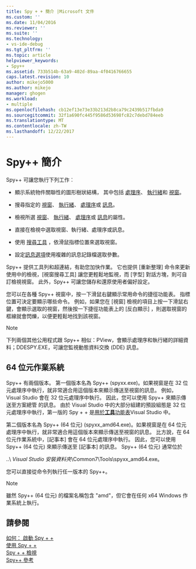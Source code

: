 ```yaml
---
title: Spy + + 簡介 |Microsoft 文件
ms.custom: ''
ms.date: 11/04/2016
ms.reviewer: ''
ms.suite: ''
ms.technology:
- vs-ide-debug
ms.tgt_pltfrm: ''
ms.topic: article
helpviewer_keywords:
- Spy++
ms.assetid: 733b514b-63a9-402d-89aa-4f0416766655
caps.latest.revision: 10
author: mikejo5000
ms.author: mikejo
manager: ghogen
ms.workload:
- multiple
ms.openlocfilehash: cb12ef13e73e33b213d2b8ca79c2439b517fbda9
ms.sourcegitcommit: 32f1a690fc445f9586d53698fc82c7debd784eeb
ms.translationtype: MT
ms.contentlocale: zh-TW
ms.lasthandoff: 12/22/2017
---
```

# <a name="introducing-spy"></a>Spy++ 簡介
Spy++ 可讓您執行下列工作︰  
  
-   顯示系統物件關聯性的圖形樹狀結構， 其中包括 [處理序](../debugger/processes-view.md)、 [執行緒](../debugger/threads-view.md)和 [視窗](../debugger/windows-view.md)。  
  
-   搜尋指定的 [視窗](../debugger/how-to-search-for-a-window-in-windows-view.md)、 [執行緒](../debugger/how-to-search-for-a-thread-in-threads-view.md)、 [處理序](../debugger/how-to-search-for-a-process-in-processes-view.md)或 [訊息](../debugger/how-to-search-for-a-message-in-messages-view.md)。  
  
-   檢視所選 [視窗](../debugger/how-to-display-window-properties.md)、 [執行緒](../debugger/how-to-display-thread-properties.md)、 [處理序](../debugger/how-to-display-process-properties.md)或 [訊息](../debugger/how-to-display-message-properties.md)的屬性。  
  
-   直接在檢視中選取視窗、執行緒、處理序或訊息。  
  
-   使用 [搜尋工具](../debugger/how-to-use-the-finder-tool.md) ，依滑鼠指標位置來選取視窗。  
  
-   設定[訊息選項](../debugger/how-to-open-messages-view-from-find-window.md)使用複雜的訊息記錄檔選取參數。  
  
 Spy++ 提供工具列和超連結，有助您加快作業。 它也提供 [重新整理]  命令來更新使用中的檢視，[視窗搜尋工具]  讓您更輕鬆地監視，而 [字型]  對話方塊，則可自訂檢視視窗。 此外，Spy++ 可讓您儲存和還原使用者偏好設定。  
  
 您可以在各種 Spy++ 視窗中，按一下滑鼠右鍵顯示常用命令的捷徑功能表。 指標位置可決定要顯示哪些命令。 例如，如果您在 [視窗] 檢視的項目上按一下滑鼠右鍵，會顯示選取的視窗，然後按一下捷徑功能表上的 [反白顯示]  ，則選取視窗的框線就會閃爍，以便更輕鬆地找到該視窗。  
  
> [!NOTE]
>  下列兩個其他公用程式跟 Spy++ 相似：PView，會顯示處理序和執行緒的詳細資料；DDESPY.EXE，可讓您監視動態資料交換 (DDE) 訊息。  
  
## <a name="64-bit-operating-systems"></a>64 位元作業系統  
 Spy++ 有兩個版本。 第一個版本名為 Spy++ (spyxx.exe)。如果視窗是在 32 位元處理序中執行，就非常適合用這個版本來顯示傳送至視窗的訊息。 例如，Visual Studio 會在 32 位元處理序中執行。 因此，您可以使用 Spy++ 來顯示傳送至方案總管 的訊息。 由於 Visual Studio 中的大部分組建的預設組態是 32 位元處理序中執行，第一版的 Spy + + 是[用於**工具**功能表](../debugger/how-to-start-spy-increment.md)Visual Studio 中。  
  
 第二個版本名為 Spy++ (64 位元) (spyxx_amd64.exe)。如果視窗是在 64 位元處理序中執行，就非常適合用這個版本來顯示傳送至視窗的訊息。 比方說，在 64 位元作業系統中，[記事本] 會在 64 位元處理序中執行。 因此，您可以使用 Spy++ (64 位元) 來顯示傳送至 [記事本] 的訊息。 Spy++ (64 位元) 通常位於  
  
 ..\\ *Visual Studio 安裝資料夾*\Common7\Tools\spyxx_amd64.exe。  
  
 您可以直接從命令列執行任一版本的 Spy++。  
  
> [!NOTE]
>  雖然 Spy++ (64 位元) 的檔案名稱包含 "amd"，但它會在任何 x64 Windows 作業系統上執行。  
  
## <a name="see-also"></a>請參閱 
 [如何： 啟動 Spy + +](../debugger/how-to-start-spy-increment.md)   
 [使用 Spy + +](../debugger/using-spy-increment.md)   
 [Spy + + 檢視](../debugger/spy-increment-views.md)   
 [Spy++ 參考](../debugger/spy-increment-reference.md)